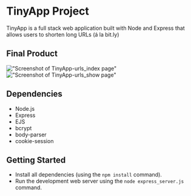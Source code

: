# TinyApp Project

TinyApp is a full stack web application built with Node and Express that allows users to shorten long URLs (á la bit.ly)

## Final Product

!["Screenshot of TinyApp-urls_index page"](#)
!["Screenshot of TinyApp-urls_show page"](#)

## Dependencies

- Node.js
- Express
- EJS
- bcrypt
- body-parser
- cookie-session

## Getting Started

- Install all dependencies (using the `npm install` command).
- Run the development web server using the `node express_server.js` command.